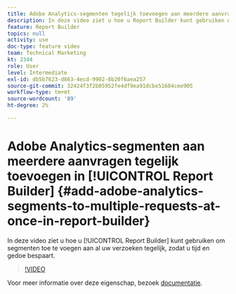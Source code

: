 ```yaml
---
title: Adobe Analytics-segmenten tegelijk toevoegen aan meerdere aanvragen in Report Builder-
description: In deze video ziet u hoe u Report Builder kunt gebruiken om segmenten toe te voegen aan al uw verzoeken tegelijk, zodat u tijd en gedoe bespaart.
feature: Report Builder
topics: null
activity: use
doc-type: feature video
team: Technical Marketing
kt: 2344
role: User
level: Intermediate
exl-id: db5b7623-d863-4ecd-9902-8b20f6aea257
source-git-commit: 32424f3f2b05952fe4df9ea91dcbe51684cee905
workflow-type: tm+mt
source-wordcount: '89'
ht-degree: 2%

---
```


# Adobe Analytics-segmenten aan meerdere aanvragen tegelijk toevoegen in [!UICONTROL Report Builder] {#add-adobe-analytics-segments-to-multiple-requests-at-once-in-report-builder}

In deze video ziet u hoe u [!UICONTROL Report Builder] kunt gebruiken om segmenten toe te voegen aan al uw verzoeken tegelijk, zodat u tijd en gedoe bespaart.

>[!VIDEO](https://video.tv.adobe.com/v/25445/?quality=12)

Voor meer informatie over deze eigenschap, bezoek [documentatie](https://marketing.adobe.com/resources/help/en_US/arb/index.html).
